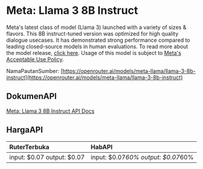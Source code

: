 # Meta: Llama 3 8B Instruct

Meta's latest class of model (Llama 3) launched with a variety of sizes & flavors. This 8B instruct-tuned version was optimized for high quality dialogue usecases.
It has demonstrated strong performance compared to leading closed-source models in human evaluations.
To read more about the model release, [click here](https://ai.meta.com/blog/meta-llama-3/). Usage of this model is subject to [Meta's Acceptable Use Policy](https://llama.meta.com/llama3/use-policy/).

NamaPautanSumber: [https://openrouter.ai/models/meta-llama/llama-3-8b-instruct](https://openrouter.ai/models/meta-llama/llama-3-8b-instruct)

## DokumenAPI

[Meta: Llama 3 8B Instruct API Docs](../apis/kl/Meta:_Llama_3_8B_Instruct.md)

## HargaAPI

| RuterTerbuka | HabAPI |
|:---|:---|
| input: $0.07 output: $0.07 | input: $0.07*60% output: $0.07*60% |
